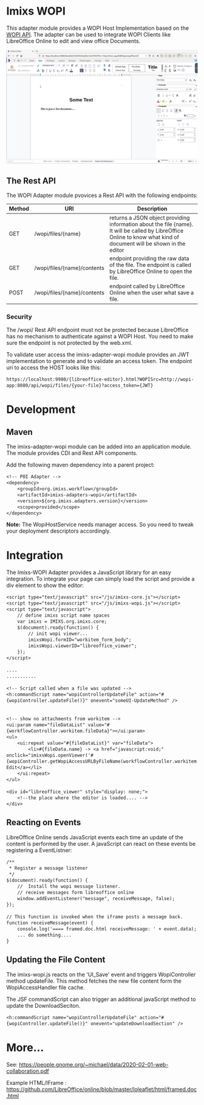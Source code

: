 # Imixs WOPI

This adapter module provides a WOPI Host Implementation based on the [WOPI API](https://wopi.readthedocs.io/projects/wopirest/en/latest/). The adapter can be used to integrate WOPI Clients like LibreOffice Online to edit and view office Documents.

<img src="libreoffice-online-screen-001.png" width="700px"/>


## The Rest API

The WOPI Adapter module pvovices a Rest API with the following endpoints: 



| Method |URI                           | Description                               					   | 
|--------|------------------------------|------------------------------------------------------------------|
| GET    | /wopi/files/{name}           | returns a JSON object providing information about the file {name}. It will be called by LibreOffice Online to know what kind of document will be shown in the editor          |
| GET    | /wopi/files/{name}/contents  | endpoint providing the raw data of the file. The endpoint is called by LibreOffice Online to open the file.          |
| POST   | /wopi/files/{name}/contents  | endpoint called by LibreOffice Online when the user what save a file.    |



### Security

The /wopi/ Rest API endpoint must not be protected because LibreOffice has no mechanism to authenticate against a WOPI Host. You need to make sure the endpoint is not protected by the web.xml.

To validate user access the imixs-adapter-wopi module provides an JWT implementation to generate and to validate an access token. The endpoint uri to access the HOST looks like this:

	https://localhost:9980/{libreoffice-editor}.html?WOPISrc=http://wopi-app:8080/api/wopi/files/{your-file}?access_token={JWT} 


# Development

## Maven


The imixs-adapter-wopi module can be added into an application module. The module provides CDI and Rest API components. 

Add the following maven dependency into a parent project:


	<!-- POI Adapter -->
	<dependency>
		<groupId>org.imixs.workflow</groupId>
		<artifactId>imixs-adapters-wopi</artifactId>
		<version>${org.imixs.adapters.version}</version>
		<scope>provided</scope>
	</dependency>

**Note:** The WopiHostService needs manager access. So you need to tweak your deployment descriptors accordingly.


# Integration

The Imixs-WOPI Adapter provides a JavaScript library for an easy integration. To integrate your page can simply load the script and provide a div element to show the editor:


	<script type="text/javascript" src="/js/imixs-core.js"></script>
	<script type="text/javascript" src="/js/imixs-wopi.js"></script>
	<script type="text/javascript">
		// define imixs script name spaces
		var imixs = IMIXS.org.imixs.core;
		$(document).ready(function() {
			// init wopi viewer...
			imixsWopi.formID="workitem_form_body";
			imixsWopi.viewerID="libreoffice_viewer";
		});
	</script>
	
	....
	...........
	
	<!-- Script called when a file was updated -->
	<h:commandScript name="wopiControllerUpdateFile" action="#{wopiController.updateFile()}" onevent="someUI-UpdateMethod" />
	
	
	<!-- show no attachments from workitem -->
	<ui:param name="fileDataList" value="#{workflowController.workitem.fileData}"></ui:param>
	<ul>
		<ui:repeat value="#{fileDataList}" var="fileData">
			<li>#{fileData.name} -> <a href="javascript:void;" onclick="imixsWopi.openViewer('#{wopiController.getWopiAccessURLByFileName(workflowController.workitem.uniqueID,fileData.name)}');"> Edit</a></li>
		</ui:repeat>	
	</ul>
	
	<div id="libreoffice_viewer" style="display: none;">
		<!--the place where the editor is loaded.... -->
	</div>



## Reacting on Events

LibreOffice Online sends JavaScript events each time an update of the content is performed by the user. 
A javaScript can react on these events be registering a EventListner:


	/**
	 * Register a message listener
	 */
	$(document).ready(function() {
		//  Install the wopi message listener.
		// receive messages form libreoffice online
		window.addEventListener("message", receiveMessage, false);
	});
	
	// This function is invoked when the iframe posts a message back.
	function receiveMessage(event) {
		console.log('==== framed.doc.html receiveMessage: ' + event.data);
		... do something....
	}



## Updating the File Content

The  imixs-wopi.js reacts on the 'UI_Save' event and triggers WopiController method updateFile. This method fetches the new file content form the WopiAccessHandler file cache. 

The JSF commandScript can also trigger an additional javaScript method to update the DownloadSeciton.

	<h:commandScript name="wopiControllerUpdateFile" action="#{wopiController.updateFile()}" onevent="updateDownloadSection" />


# More...

See: https://people.gnome.org/~michael/data/2020-02-01-web-collaboration.pdf

Example HTML/IFrame : https://github.com/LibreOffice/online/blob/master/loleaflet/html/framed.doc.html


	